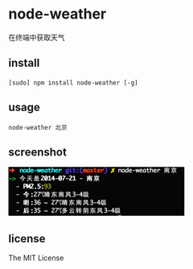 # node-weather

在终端中获取天气

## install

```
[sudo] npm install node-weather [-g]
```

## usage

```
node-weather 北京
```

## screenshot

![screenshot](node-weather.png)

## license

The MIT License
